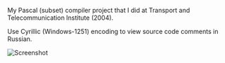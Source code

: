 My Pascal (subset) compiler project that I did at Transport and Telecommunication Institute (2004).

Use Cyrillic (Windows-1251) encoding to view source code comments in Russian.

![Screenshot](https://raw.github.com/alex-groshev/PascalCompiler/master/Images/screenshot.png)